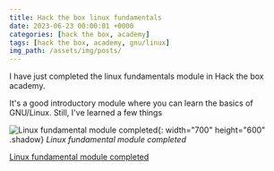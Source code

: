 ```yaml
---
title: Hack the box linux fundamentals
date: 2023-06-23 00:00:01 +0000
categories: [hack the box, academy]
tags: [hack the box, academy, gnu/linux]
img_path: /assets/img/posts/
---
```


I have just completed the linux fundamentals module in Hack the box academy.

It's a good introductory module where you can learn the basics of GNU/Linux.
Still, I've learned a few things

![Linux fundamental module completed](htb_academy_linux_fundamentals_completed.png){: width="700" height="600" .shadow}
_Linux fundamental module completed_

[Linux fundamental module completed](https://academy.hackthebox.com/achievement/636614/18)
